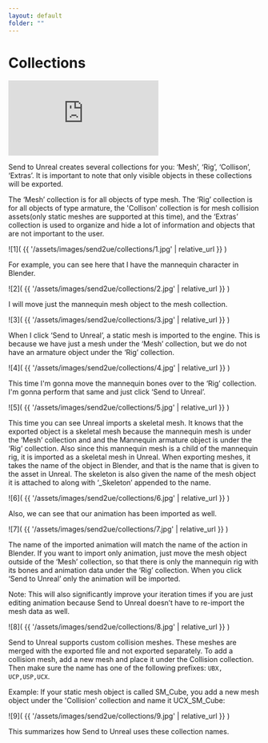 ```yaml
---
layout: default
folder: ""
---
```


# Collections
<iframe src="https://www.youtube.com/embed/CukIe_OSGiQ" frameborder="0" allow="accelerometer; autoplay; clipboard-write; encrypted-media; gyroscope; picture-in-picture" allowfullscreen></iframe>



Send to Unreal creates several collections for you: ‘Mesh’, ‘Rig’, ‘Collison’, ‘Extras’. It is important to note that only visible objects in these collections will be exported.

The ‘Mesh’ collection is for all objects of type mesh. The ‘Rig’ collection is for all objects of type armature, the 'Collison' collection is for mesh collision assets(only static meshes are supported at this time), and the ‘Extras’ collection is used to organize and hide a lot of information and objects that are not important to the user.

![1]( {{ '/assets/images/send2ue/collections/1.jpg' | relative_url }} )

For example, you can see here that I have the mannequin character in Blender.

![2]( {{ '/assets/images/send2ue/collections/2.jpg' | relative_url }} )

I will move just the mannequin mesh object to the mesh collection.

![3]( {{ '/assets/images/send2ue/collections/3.jpg' | relative_url }} )

When I click ‘Send to Unreal’, a static mesh is imported to the engine. This is because we have just a mesh under the ‘Mesh’ collection, but we do not have an armature object under the ‘Rig’ collection.

![4]( {{ '/assets/images/send2ue/collections/4.jpg' | relative_url }} )

This time I'm gonna move the mannequin bones over to the ‘Rig’ collection. I'm gonna perform that same and just click ‘Send to Unreal’.

![5]( {{ '/assets/images/send2ue/collections/5.jpg' | relative_url }} )

This time you can see Unreal imports a skeletal mesh. It knows that the exported object is a skeletal mesh because the mannequin mesh is under the ‘Mesh’ collection and and the Mannequin armature object is under the ‘Rig’ collection. Also since this mannequin mesh is a child of the mannequin rig, it is imported as a skeletal mesh in Unreal. When exporting meshes, it takes the name of the object in Blender, and that is the name that is given to the asset in Unreal. The skeleton is also given the name of the mesh object it is attached to along with ‘_Skeleton’ appended to the name.

![6]( {{ '/assets/images/send2ue/collections/6.jpg' | relative_url }} )

Also, we can see that our animation has been imported as well.

![7]( {{ '/assets/images/send2ue/collections/7.jpg' | relative_url }} )


The name of the imported animation will match the name of the action in Blender. If you want to import only animation, just move the mesh object outside of the ‘Mesh’ collection, so that there is only the mannequin rig with its bones and animation data under the ‘Rig’ collection. When you click ‘Send to Unreal’ only the animation will be imported.


Note: This will also significantly improve your iteration times if you are just editing animation because Send to Unreal doesn’t have to re-import the mesh data as well.

![8]( {{ '/assets/images/send2ue/collections/8.jpg' | relative_url }} )

Send to Unreal supports custom collision meshes. These meshes are merged with the exported file and not exported separately. To add a collision mesh, add a new mesh and place it under the Collision collection. Then make sure the name has one of the following prefixes: `UBX, UCP,USP,UCX`.

Example: If your static mesh object is called SM_Cube, you add a new mesh object under the 'Collision' collection and name it UCX_SM_Cube:

![9]( {{ '/assets/images/send2ue/collections/9.jpg' | relative_url }} )

This summarizes how Send to Unreal uses these collection names.